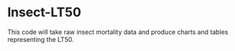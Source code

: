 # Insect-LT50
This code will take raw insect mortality data and produce charts and tables representing the LT50.
